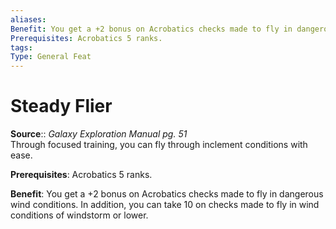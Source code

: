 ```yaml
---
aliases: 
Benefit: You get a +2 bonus on Acrobatics checks made to fly in dangerous wind conditions. In addition, you can take 10 on checks made to fly in wind conditions of windstorm or lower.
Prerequisites: Acrobatics 5 ranks.
tags: 
Type: General Feat
---
```


# Steady Flier

**Source**:: _Galaxy Exploration Manual pg. 51_  
Through focused training, you can fly through inclement conditions with ease.

**Prerequisites**: Acrobatics 5 ranks.

**Benefit**: You get a +2 bonus on Acrobatics checks made to fly in dangerous wind conditions. In addition, you can take 10 on checks made to fly in wind conditions of windstorm or lower.
